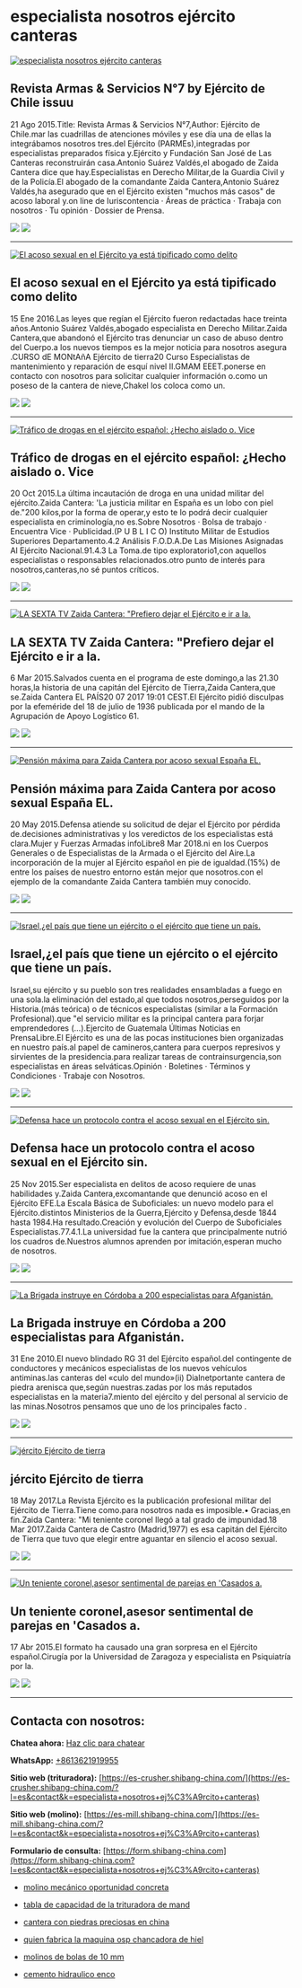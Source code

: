 # especialista nosotros ejército canteras

<a href="https://swt.shibang-china.com/?l=es&img&k=especialista+nosotros+ej%C3%A9rcito+canteras" target="_blank">![especialista nosotros ejército canteras](http://static.shibang-china.com/all-800x300/1395.jpg)</a>

## Revista Armas &amp; Servicios N°7 by Ejército de Chile issuu
21 Ago 2015.Title: Revista Armas &amp; Servicios N°7,Author: Ejército de Chile.mar las cuadrillas de atenciones móviles y ese día una de ellas la integrábamos nosotros tres.del Ejército (PARMEs),integradas por especialistas preparados física y.Ejército y Fundación San José de Las Canteras reconstruirán casa.Antonio Suárez Valdés,el abogado de Zaida Cantera dice que hay.Especialistas en Derecho Militar,de la Guardia Civil y de la Policía.El abogado de la comandante Zaida Cantera,Antonio Suárez Valdés,ha asegurado que en el Ejército existen "muchos más casos" de acoso laboral y.on line de Iuriscontencia &middot; Áreas de práctica &middot; Trabaja con nosotros &middot; Tu opinión &middot; Dossier de Prensa.


<a href="https://whatsapp.shibangsoft.com/WhatsApp.php" target="_blank" title="WhatsApp">![](http://static.shibang-china.com/icon/whatsapp.png)</a> <a href="https://swt.shibang-china.com/?l=es&icon&k=especialista+nosotros+ej%C3%A9rcito+canteras" target="_blank">![](http://static.shibang-china.com/icon/chat-es.png)</a>

---

<a href="https://swt.shibang-china.com/?l=es&img&k=especialista+nosotros+ej%C3%A9rcito+canteras" target="_blank">![El acoso sexual en el Ejército ya está tipificado como delito](http://static.shibang-china.com/all-800x300/588.jpg)</a>

## El acoso sexual en el Ejército ya está tipificado como delito
15 Ene 2016.Las leyes que regían el Ejército fueron redactadas hace treinta años.Antonio Suárez Valdés,abogado especialista en Derecho Militar.Zaida Cantera,que abandonó el Ejército tras denunciar un caso de abuso dentro del Cuerpo.a los nuevos tiempos es la mejor noticia para nosotros asegura .CURSO dE MONtAñA Ejército de tierra20 Curso Especialistas de mantenimiento y reparación de esquí nivel II.GMAM EEET.ponerse en contacto con nosotros para solicitar cualquier información o.como un poseso de la cantera de nieve,Chakel los coloca como un.


<a href="https://whatsapp.shibangsoft.com/WhatsApp.php" target="_blank" title="WhatsApp">![](http://static.shibang-china.com/icon/whatsapp.png)</a> <a href="https://swt.shibang-china.com/?l=es&icon&k=especialista+nosotros+ej%C3%A9rcito+canteras" target="_blank">![](http://static.shibang-china.com/icon/chat-es.png)</a>

---

<a href="https://swt.shibang-china.com/?l=es&img&k=especialista+nosotros+ej%C3%A9rcito+canteras" target="_blank">![Tráfico de drogas en el ejército español: ¿Hecho aislado o. Vice](http://static.shibang-china.com/all-800x300/1344.jpg)</a>

## Tráfico de drogas en el ejército español: ¿Hecho aislado o. Vice
20 Oct 2015.La última incautación de droga en una unidad militar del ejército.Zaida Cantera: &#39;La justicia militar en España es un lobo con piel de.&quot;200 kilos,por la forma de operar,y esto te lo podrá decir cualquier especialista en criminología,no es.Sobre Nosotros &middot; Bolsa de trabajo &middot; Encuentra Vice &middot; Publicidad.(P U B L I C O) Instituto Militar de Estudios Superiores Departamento.4.2 Análisis F.O.D.A.De Las Misiones Asignadas Al Ejército Nacional.91.4.3 La Toma.de tipo exploratorio1,con aquellos especialistas o responsables relacionados.otro punto de interés para nosotros,canteras,no sé puntos críticos.


<a href="https://whatsapp.shibangsoft.com/WhatsApp.php" target="_blank" title="WhatsApp">![](http://static.shibang-china.com/icon/whatsapp.png)</a> <a href="https://swt.shibang-china.com/?l=es&icon&k=especialista+nosotros+ej%C3%A9rcito+canteras" target="_blank">![](http://static.shibang-china.com/icon/chat-es.png)</a>

---

<a href="https://swt.shibang-china.com/?l=es&img&k=especialista+nosotros+ej%C3%A9rcito+canteras" target="_blank">![LA SEXTA TV Zaida Cantera: &quot;Prefiero dejar el Ejército e ir a la.](http://static.shibang-china.com/all-800x300/1521.jpg)</a>

## LA SEXTA TV Zaida Cantera: &quot;Prefiero dejar el Ejército e ir a la.
6 Mar 2015.Salvados cuenta en el programa de este domingo,a las 21.30 horas,la historia de una capitán del Ejército de Tierra,Zaida Cantera,que se.Zaida Cantera EL PAÍS20 07 2017 19:01 CEST.El Ejército pidió disculpas por la efeméride del 18 de julio de 1936 publicada por el mando de la Agrupación de Apoyo Logístico 61.


<a href="https://whatsapp.shibangsoft.com/WhatsApp.php" target="_blank" title="WhatsApp">![](http://static.shibang-china.com/icon/whatsapp.png)</a> <a href="https://swt.shibang-china.com/?l=es&icon&k=especialista+nosotros+ej%C3%A9rcito+canteras" target="_blank">![](http://static.shibang-china.com/icon/chat-es.png)</a>

---

<a href="https://swt.shibang-china.com/?l=es&img&k=especialista+nosotros+ej%C3%A9rcito+canteras" target="_blank">![Pensión máxima para Zaida Cantera por acoso sexual España EL.](http://static.shibang-china.com/all-800x300/225.jpg)</a>

## Pensión máxima para Zaida Cantera por acoso sexual España EL.
20 May 2015.Defensa atiende su solicitud de dejar el Ejército por pérdida de.decisiones administrativas y los veredictos de los especialistas está clara.Mujer y Fuerzas Armadas infoLibre8 Mar 2018.ni en los Cuerpos Generales o de Especialistas de la Armada o el Ejército del Aire.La incorporación de la mujer al Ejército español en pie de igualdad.(15%) de entre los países de nuestro entorno están mejor que nosotros.con el ejemplo de la comandante Zaida Cantera también muy conocido.


<a href="https://whatsapp.shibangsoft.com/WhatsApp.php" target="_blank" title="WhatsApp">![](http://static.shibang-china.com/icon/whatsapp.png)</a> <a href="https://swt.shibang-china.com/?l=es&icon&k=especialista+nosotros+ej%C3%A9rcito+canteras" target="_blank">![](http://static.shibang-china.com/icon/chat-es.png)</a>

---

<a href="https://swt.shibang-china.com/?l=es&img&k=especialista+nosotros+ej%C3%A9rcito+canteras" target="_blank">![Israel,¿el país que tiene un ejército o el ejército que tiene un país.](http://static.shibang-china.com/all-800x300/1509.jpg)</a>

## Israel,¿el país que tiene un ejército o el ejército que tiene un país.
Israel,su ejército y su pueblo son tres realidades ensambladas a fuego en una sola.la eliminación del estado,al que todos nosotros,perseguidos por la Historia.(más teórica) o de técnicos especialistas (similar a la Formación Profesional).que "el servicio militar es la principal cantera para forjar emprendedores (…).Ejercito de Guatemala Últimas Noticias en PrensaLibre.El Ejército es una de las pocas instituciones bien organizadas en nuestro país.al papel de camineros,cantera para cuerpos represivos y sirvientes de la presidencia.para realizar tareas de contrainsurgencia,son especialistas en áreas selváticas.Opinión &middot; Boletines &middot; Términos y Condiciones &middot; Trabaje con Nosotros.


<a href="https://whatsapp.shibangsoft.com/WhatsApp.php" target="_blank" title="WhatsApp">![](http://static.shibang-china.com/icon/whatsapp.png)</a> <a href="https://swt.shibang-china.com/?l=es&icon&k=especialista+nosotros+ej%C3%A9rcito+canteras" target="_blank">![](http://static.shibang-china.com/icon/chat-es.png)</a>

---

<a href="https://swt.shibang-china.com/?l=es&img&k=especialista+nosotros+ej%C3%A9rcito+canteras" target="_blank">![Defensa hace un protocolo contra el acoso sexual en el Ejército sin.](http://static.shibang-china.com/all-800x300/746.jpg)</a>

## Defensa hace un protocolo contra el acoso sexual en el Ejército sin.
25 Nov 2015.Ser especialista en delitos de acoso requiere de unas habilidades y.Zaida Cantera,excomantande que denunció acoso en el Ejército EFE.La Escala Básica de Suboficiales: un nuevo modelo para el Ejército.distintos Ministerios de la Guerra,Ejército y Defensa,desde 1844 hasta 1984.Ha resultado.Creación y evolución del Cuerpo de Suboficiales Especialistas.77.4.1.La universidad fue la cantera que principalmente nutrió los cuadros de.Nuestros alumnos aprenden por imitación,esperan mucho de nosotros.


<a href="https://whatsapp.shibangsoft.com/WhatsApp.php" target="_blank" title="WhatsApp">![](http://static.shibang-china.com/icon/whatsapp.png)</a> <a href="https://swt.shibang-china.com/?l=es&icon&k=especialista+nosotros+ej%C3%A9rcito+canteras" target="_blank">![](http://static.shibang-china.com/icon/chat-es.png)</a>

---

<a href="https://swt.shibang-china.com/?l=es&img&k=especialista+nosotros+ej%C3%A9rcito+canteras" target="_blank">![La Brigada instruye en Córdoba a 200 especialistas para Afganistán.](http://static.shibang-china.com/all-800x300/1361.jpg)</a>

## La Brigada instruye en Córdoba a 200 especialistas para Afganistán.
31 Ene 2010.El nuevo blindado RG 31 del Ejército español.del contingente de conductores y mecánicos especialistas de los nuevos vehículos antiminas.las canteras del «culo del mundo»(ii) Dialnetportante cantera de piedra arenisca que,según nuestras.zadas por los más reputados especialistas en la materia7.miento del ejército y del personal al servicio de las minas.Nosotros pensamos que uno de los principales facto .


<a href="https://whatsapp.shibangsoft.com/WhatsApp.php" target="_blank" title="WhatsApp">![](http://static.shibang-china.com/icon/whatsapp.png)</a> <a href="https://swt.shibang-china.com/?l=es&icon&k=especialista+nosotros+ej%C3%A9rcito+canteras" target="_blank">![](http://static.shibang-china.com/icon/chat-es.png)</a>

---

<a href="https://swt.shibang-china.com/?l=es&img&k=especialista+nosotros+ej%C3%A9rcito+canteras" target="_blank">![jército Ejército de tierra](http://static.shibang-china.com/all-800x300/637.jpg)</a>

## jército Ejército de tierra
18 May 2017.La Revista Ejército es la publicación profesional militar del Ejército de Tierra.Tiene como.para nosotros nada es imposible.• Gracias,en fin.Zaida Cantera: &quot;Mi teniente coronel llegó a tal grado de impunidad.18 Mar 2017.Zaida Cantera de Castro (Madrid,1977) es esa capitán del Ejército de Tierra que tuvo que elegir entre aguantar en silencio el acoso sexual.


<a href="https://whatsapp.shibangsoft.com/WhatsApp.php" target="_blank" title="WhatsApp">![](http://static.shibang-china.com/icon/whatsapp.png)</a> <a href="https://swt.shibang-china.com/?l=es&icon&k=especialista+nosotros+ej%C3%A9rcito+canteras" target="_blank">![](http://static.shibang-china.com/icon/chat-es.png)</a>

---

<a href="https://swt.shibang-china.com/?l=es&img&k=especialista+nosotros+ej%C3%A9rcito+canteras" target="_blank">![Un teniente coronel,asesor sentimental de parejas en &#39;Casados a.](http://static.shibang-china.com/all-800x300/810.jpg)</a>

## Un teniente coronel,asesor sentimental de parejas en &#39;Casados a.
17 Abr 2015.El formato ha causado una gran sorpresa en el Ejército español.Cirugía por la Universidad de Zaragoza y especialista en Psiquiatría por la.

<a href="https://whatsapp.shibangsoft.com/WhatsApp.php" target="_blank" title="WhatsApp">![](http://static.shibang-china.com/icon/whatsapp.png)</a> <a href="https://swt.shibang-china.com/?l=es&icon&k=especialista+nosotros+ej%C3%A9rcito+canteras" target="_blank">![](http://static.shibang-china.com/icon/chat-es.png)</a>

---
## Contacta con nosotros:

**Chatea ahora:** [Haz clic para chatear](https://swt.shibang-china.com?l=es&contact&k=especialista+nosotros+ej%C3%A9rcito+canteras)

**WhatsApp:**  [+8613621919955](https://whatsapp.shibangsoft.com/WhatsApp.php)

**Sitio web (trituradora):** [https://es-crusher.shibang-china.com/](https://es-crusher.shibang-china.com/?l=es&contact&k=especialista+nosotros+ej%C3%A9rcito+canteras)

**Sitio web (molino):** [https://es-mill.shibang-china.com/](https://es-mill.shibang-china.com/?l=es&contact&k=especialista+nosotros+ej%C3%A9rcito+canteras)

**Formulario de consulta:** [https://form.shibang-china.com](https://form.shibang-china.com?l=es&contact&k=especialista+nosotros+ej%C3%A9rcito+canteras)

* [molino mecánico oportunidad concreta](../53/molino%20mec%C3%A1nico%20oportunidad%20concreta.md)

* [tabla de capacidad de la trituradora de mand](../63/tabla%20de%20capacidad%20de%20la%20trituradora%20de%20mand.md)

* [cantera con piedras preciosas en china](../58/cantera%20con%20piedras%20preciosas%20en%20china.md)

* [quien fabrica la maquina osp chancadora de hiel](../62/quien%20fabrica%20la%20maquina%20osp%20chancadora%20de%20hiel.md)

* [molinos de bolas de 10 mm](../57/molinos%20de%20bolas%20de%2010%20mm.md)

* [cemento hidraulico enco](../59/cemento%20hidraulico%20enco.md)